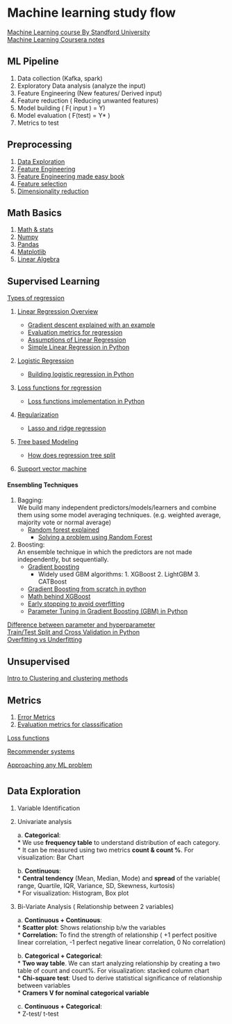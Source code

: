 # Machine learning study flow
[Machine Learning course By Standford University](https://www.coursera.org/learn/machine-learning/home/welcome)  
[Machine Learning Coursera notes](http://www.holehouse.org/mlclass/index.html) 

## ML Pipeline
1. Data collection (Kafka, spark)
2. Exploratory Data analysis (analyze the input)
3. Feature Engineering (New features/ Derived input)
4. Feature reduction ( Reducing unwanted features)
5. Model building (  F( input ) = Y)
6. Model evaluation ( F(test) = Y* )
7. Metrics to test

 
## Preprocessing
1. [Data Exploration](https://www.analyticsvidhya.com/blog/2016/01/guide-data-exploration/)  
2. [Feature Engineering](https://towardsdatascience.com/understanding-feature-engineering-part-1-continuous-numeric-data-da4e47099a7b)  
3. [Feature Engineering made easy book](https://github.com/PacktPublishing/Feature-Engineering-Made-Easy)  
4. [Feature selection](https://github.com/dipanjanS/practical-machine-learning-with-python/blob/master/notebooks/Ch04_Feature_Engineering_and_Selection/Feature%20Selection.ipynb)
5. [Dimensionality reduction](https://www.analyticsvidhya.com/blog/2018/08/dimensionality-reduction-techniques-python/)

## Math Basics
1. [Math & stats](https://github.com/dipanjanS/practical-machine-learning-with-python/blob/master/notebooks/Ch01_Machine_Learning_Basics/NLP%2C%20Math%20%26%20Stats%20Examples.ipynb)  
2. [Numpy](https://github.com/jrjohansson/scientific-python-lectures/blob/master/Lecture-2-Numpy.ipynb)
3. [Pandas](https://github.com/ritchieng/pandas-guides)
4. [Matplotlib](https://www.datacamp.com/community/tutorials/matplotlib-tutorial-python)
5. [Linear Algebra](https://www.youtube.com/playlist?list=PLZHQObOWTQDPD3MizzM2xVFitgF8hE_ab)


## Supervised Learning
[Types of regression](https://www.analyticsvidhya.com/blog/2015/08/comprehensive-guide-regression/)  
1. [Linear Regression Overview](https://machinelearningmastery.com/linear-regression-for-machine-learning/) 
    * [Gradient descent explained with an example](https://towardsdatascience.com/implement-gradient-descent-in-python-9b93ed7108d1)
    * [Evaluation metrics for regression](https://www.analyticsvidhya.com/blog/2015/10/regression-python-beginners/)
    * [Assumptions of Linear Regression](https://www.statisticssolutions.com/assumptions-of-linear-regression/)
    * [Simple Linear Regression in Python](https://towardsdatascience.com/simple-and-multiple-linear-regression-in-python-c928425168f9) 
    
2. [Logistic Regression](https://towardsdatascience.com/logistic-regression-detailed-overview-46c4da4303bc)  
    * [Building logistic regression in Python](https://towardsdatascience.com/building-a-logistic-regression-in-python-step-by-step-becd4d56c9c8)
3. [Loss functions for regression](https://heartbeat.fritz.ai/5-regression-loss-functions-all-machine-learners-should-know-4fb140e9d4b0)
    * [Loss functions implementation in Python](https://nbviewer.jupyter.org/github/groverpr/Machine-Learning/blob/master/notebooks/05_Loss_Functions.ipynb)
4. [Regularization](https://towardsdatascience.com/regularization-in-machine-learning-76441ddcf99a)    
     * [Lasso and ridge regression](https://www.analyticsvidhya.com/blog/2016/01/complete-tutorial-ridge-lasso-regression-python/)
5. [Tree based Modeling](https://www.analyticsvidhya.com/blog/2016/04/complete-tutorial-tree-based-modeling-scratch-in-python/) 
     * [How does regression tree split](https://stats.stackexchange.com/questions/220350/regression-trees-how-are-splits-decided)
6. [Support vector machine](https://medium.com/machine-learning-101/chapter-2-svm-support-vector-machine-theory-f0812effc72)

#### Ensembling Techniques
1. Bagging:  
We build many independent predictors/models/learners and combine them using some model averaging techniques. (e.g. weighted average, majority vote or normal average)
    * [Random forest explained](https://towardsdatascience.com/the-random-forest-algorithm-d457d499ffcd)
       * [Solving a problem using Random Forest](https://www.analyticsvidhya.com/blog/2014/06/introduction-random-forest-simplified/)
2. Boosting:  
An ensemble technique in which the predictors are not made independently, but sequentially.  
    * [Gradient boosting](https://medium.com/mlreview/gradient-boosting-from-scratch-1e317ae4587d)
         * Widely used GBM algorithms: 1. XGBoost  2. LightGBM  3. CATBoost
    * [Gradient Boosting from scratch in python](https://www.kaggle.com/grroverpr/gradient-boosting-simplified/)
    * [Math behind XGBoost](https://www.analyticsvidhya.com/blog/2018/09/an-end-to-end-guide-to-understand-the-math-behind-xgboost/) 
    * [Early stopping to avoid overfitting](https://machinelearningmastery.com/avoid-overfitting-by-early-stopping-with-xgboost-in-python/)
    * [Parameter Tuning in Gradient Boosting (GBM) in Python](https://www.analyticsvidhya.com/blog/2016/02/complete-guide-parameter-tuning-gradient-boosting-gbm-python/)


[Difference between parameter and hyperparameter](https://machinelearningmastery.com/difference-between-a-parameter-and-a-hyperparameter/)  
[Train/Test Split and Cross Validation in Python](https://towardsdatascience.com/train-test-split-and-cross-validation-in-python-80b61beca4b6)  
[Overfitting vs Underfitting](https://towardsdatascience.com/overfitting-vs-underfitting-a-complete-example-d05dd7e19765)

## Unsupervised
[Intro to Clustering and clustering methods](https://www.analyticsvidhya.com/blog/2016/11/an-introduction-to-clustering-and-different-methods-of-clustering/)  

## Metrics
1. [Error Metrics](https://www.analyticsvidhya.com/blog/2016/02/7-important-model-evaluation-error-metrics/)
2. [Evaluation metrics for classsification](https://towardsdatascience.com/evaluation-metrics-for-classification-409568938a7d)

[Loss functions](https://medium.com/data-science-group-iitr/loss-functions-and-optimization-algorithms-demystified-bb92daff331c) 

[Recommender systems](https://medium.com/recombee-blog/machine-learning-for-recommender-systems-part-1-algorithms-evaluation-and-cold-start-6f696683d0ed)

[Approaching any ML problem](http://blog.kaggle.com/2016/07/21/approaching-almost-any-machine-learning-problem-abhishek-thakur/)  

#
## Data Exploration
1. Variable Identification

2. Univariate analysis

    a. **Categorical**:  
       * We use **frequency table** to understand distribution of each category.  
       * It can be measured using two metrics **count & count %**. For visualization: Bar Chart  
       
    b. **Continuous**:  
       * **Central tendency** (Mean, Median, Mode) and **spread** of the variable( range, Quartile, IQR, Variance, SD, Skewness, kurtosis)  
       * For visualization: Histogram, Box plot  
       
3. Bi-Variate Analysis ( Relationship between 2 variables)

    a. **Continuous + Continuous**:  
       * **Scatter plot**: Shows relationship b/w the variables  
       * **Correlation:** To find the strength of relationship ( +1 perfect positive linear correlation, -1 perfect negative linear     correlation, 0 No correlation)  
       
    b. **Categorical + Categorical**:   
       * **Two way table**. We can start analyzing relationship by creating a two table of count and count%. For visualization: stacked column chart  
       * **Chi-square test**: Used to derive statistical significance of relationship between variables  
       * **Cramers V for nominal categorical variable** 
       
    c. **Continuous + Categorical**:  
       * Z-test/ t-test  
